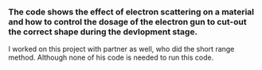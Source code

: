 ### The code shows the effect of electron scattering on a material and how to control the dosage of the electron gun to cut-out the correct shape during the devlopment stage.

I worked on this project with partner as well, who did the short range method. Although none of his code is needed to run this code.
